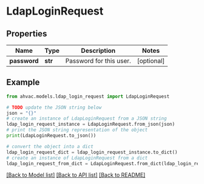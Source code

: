 # LdapLoginRequest


## Properties

Name | Type | Description | Notes
------------ | ------------- | ------------- | -------------
**password** | **str** | Password for this user. | [optional] 

## Example

```python
from ahvac.models.ldap_login_request import LdapLoginRequest

# TODO update the JSON string below
json = "{}"
# create an instance of LdapLoginRequest from a JSON string
ldap_login_request_instance = LdapLoginRequest.from_json(json)
# print the JSON string representation of the object
print(LdapLoginRequest.to_json())

# convert the object into a dict
ldap_login_request_dict = ldap_login_request_instance.to_dict()
# create an instance of LdapLoginRequest from a dict
ldap_login_request_from_dict = LdapLoginRequest.from_dict(ldap_login_request_dict)
```
[[Back to Model list]](../README.md#documentation-for-models) [[Back to API list]](../README.md#documentation-for-api-endpoints) [[Back to README]](../README.md)



